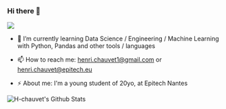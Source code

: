 ### Hi there 👋

![](https://komarev.com/ghpvc/?username=H-chauvet&color=green)

- 🌱 I’m currently learning Data Science / Engineering / Machine Learning with Python, Pandas and other tools / languages

- 📫 How to reach me: henri.chauvet1@gmail.com or henri.chauvet@epitech.eu

- ⚡ About me: I'm a young student of 20yo, at Epitech Nantes

<img align="left" target="_blank" alt="H-chauvet's Github Stats" src="https://github-readme-stats.vercel.app/api?username=H-chauvet&theme=radical&show_icons=true&hide_border=true&count_private=true" />
